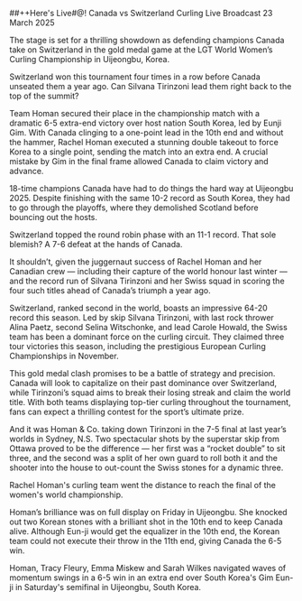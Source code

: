 ##+​​​+Here's Live#@! Canada vs Switzerland Curling Live Broadcast 23 March 2025

The stage is set for a thrilling showdown as defending champions Canada take on Switzerland in the gold medal game at the LGT World Women’s Curling Championship in Uijeongbu, Korea.

Switzerland won this tournament four times in a row before Canada unseated them a year ago. Can Silvana Tirinzoni lead them right back to the top of the summit?

Team Homan secured their place in the championship match with a dramatic 6-5 extra-end victory over host nation South Korea, led by Eunji Gim. With Canada clinging to a one-point lead in the 10th end and without the hammer, Rachel Homan executed a stunning double takeout to force Korea to a single point, sending the match into an extra end. A crucial mistake by Gim in the final frame allowed Canada to claim victory and advance.

18-time champions Canada have had to do things the hard way at Uijeongbu 2025. Despite finishing with the same 10-2 record as South Korea, they had to go through the playoffs, where they demolished Scotland before bouncing out the hosts.

Switzerland topped the round robin phase with an 11-1 record. That sole blemish? A 7-6 defeat at the hands of Canada.

It shouldn’t, given the juggernaut success of Rachel Homan and her Canadian crew — including their capture of the world honour last winter — and the record run of Silvana Tirinzoni and her Swiss squad in scoring the four such titles ahead of Canada’s triumph a year ago.

Switzerland, ranked second in the world, boasts an impressive 64-20 record this season. Led by skip Silvana Tirinzoni, with last rock thrower Alina Paetz, second Selina Witschonke, and lead Carole Howald, the Swiss team has been a dominant force on the curling circuit. They claimed three tour victories this season, including the prestigious European Curling Championships in November.

This gold medal clash promises to be a battle of strategy and precision. Canada will look to capitalize on their past dominance over Switzerland, while Tirinzoni’s squad aims to break their losing streak and claim the world title. With both teams displaying top-tier curling throughout the tournament, fans can expect a thrilling contest for the sport’s ultimate prize.

And it was Homan & Co. taking down Tirinzoni in the 7-5 final at last year’s worlds in Sydney, N.S. Two spectacular shots by the superstar skip from Ottawa proved to be the difference — her first was a “rocket double” to sit three, and the second was a split of her own guard to roll both it and the shooter into the house to out-count the Swiss stones for a dynamic three.

Rachel Homan's curling team went the distance to reach the final of the women's world championship.

Homan’s brilliance was on full display on Friday in Uijeongbu. She knocked out two Korean stones with a brilliant shot in the 10th end to keep Canada alive. Although Eun-ji would get the equalizer in the 10th end, the Korean team could not execute their throw in the 11th end, giving Canada the 6-5 win.

Homan, Tracy Fleury, Emma Miskew and Sarah Wilkes navigated waves of momentum swings in a 6-5 win in an extra end over South Korea's Gim Eun-ji in Saturday's semifinal in Uijeongbu, South Korea.

